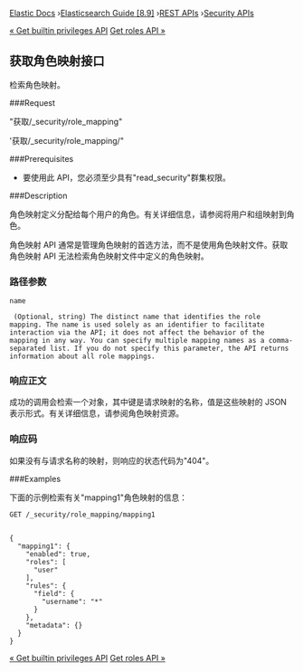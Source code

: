 

[Elastic Docs](/guide/) ›[Elasticsearch Guide [8.9]](index.md) ›[REST
APIs](rest-apis.md) ›[Security APIs](security-api.md)

[« Get builtin privileges API](security-api-get-builtin-privileges.md) [Get
roles API »](security-api-get-role.md)

## 获取角色映射接口

检索角色映射。

###Request

"获取/_security/role_mapping"

'获取/_security/role_mapping/<name>"

###Prerequisites

* 要使用此 API，您必须至少具有"read_security"群集权限。

###Description

角色映射定义分配给每个用户的角色。有关详细信息，请参阅将用户和组映射到角色。

角色映射 API 通常是管理角色映射的首选方法，而不是使用角色映射文件。获取角色映射 API 无法检索角色映射文件中定义的角色映射。

### 路径参数

`name`

     (Optional, string) The distinct name that identifies the role mapping. The name is used solely as an identifier to facilitate interaction via the API; it does not affect the behavior of the mapping in any way. You can specify multiple mapping names as a comma-separated list. If you do not specify this parameter, the API returns information about all role mappings. 

### 响应正文

成功的调用会检索一个对象，其中键是请求映射的名称，值是这些映射的 JSON 表示形式。有关详细信息，请参阅角色映射资源。

### 响应码

如果没有与请求名称的映射，则响应的状态代码为"404"。

###Examples

下面的示例检索有关"mapping1"角色映射的信息：

    
    
    GET /_security/role_mapping/mapping1
    
    
    {
      "mapping1": {
        "enabled": true,
        "roles": [
          "user"
        ],
        "rules": {
          "field": {
            "username": "*"
          }
        },
        "metadata": {}
      }
    }

[« Get builtin privileges API](security-api-get-builtin-privileges.md) [Get
roles API »](security-api-get-role.md)
